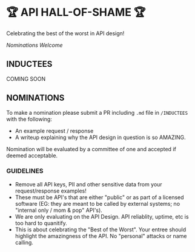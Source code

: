 # :trophy: API HALL-OF-SHAME :trophy:
Celebrating the best of the worst in API design!

*Nominations Welcome*

## INDUCTEES
COMING SOON

## NOMINATIONS

To make a nomination please submit a PR including `.md` file in `/INDUCTEES` with the following:

- An example request / response
- A writeup explaining why the API design in question is so AMAZING.

Nomination will be evaluated by a committee of one and accepted if deemed acceptable.

### GUIDELINES

- Remove all API keys, PII and other sensitive data from your request/response examples!
- These must be API's that are either "public" or as part of a licensed software (EG: they are meant to be called by external systems; no "internal only / mom & pop" API's).
- We are only evaluating on the API Design. API reliablity, uptime, etc is too hard to quanitify.
- This is about celebrating the "Best of the Worst".  Your entree should highlight the amazingness of the API. No "personal" attacks or name calling.
